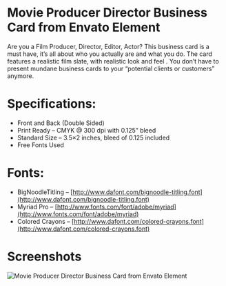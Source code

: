 # Movie Producer Director Business Card from Envato Element

Are you a Film Producer, Director, Editor, Actor? This business card is a must have, it’s all about who you actually are and what you do. The card features a realistic film slate, with realistic look and feel . You don’t have to present mundane business cards to your “potential clients or customers” anymore.

# Specifications:

 - Front and Back (Double Sided)
 - Print Ready – CMYK @ 300 dpi with 0.125” bleed
 - Standard Size – 3.5×2 inches, bleed of 0.125 included
 - Free Fonts Used

# Fonts:

-   BigNoodleTitling –  [http://www.dafont.com/bignoodle-titling.font](http://www.dafont.com/bignoodle-titling.font)
-   Myriad Pro –  [http://www.fonts.com/font/adobe/myriad](http://www.fonts.com/font/adobe/myriad)
-   Colored Crayons –  [http://www.dafont.com/colored-crayons.font](http://www.dafont.com/colored-crayons.font)

# Screenshots
![Movie Producer Director Business Card from Envato Element](https://graphicriver.img.customer.envatousercontent.com/files/183953766/PREV.jpg?auto=compress,format&q=80&fit=crop&crop=top&max-h=8000&max-w=590&s=6154001f43590f64c356cc033824821f)
